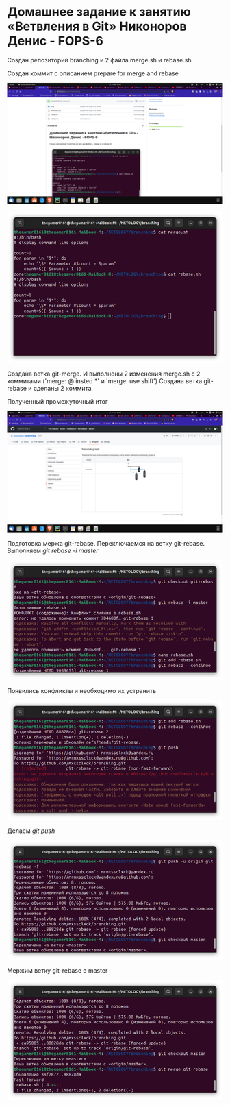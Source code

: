 # Домашнее задание к занятию «Ветвления в Git» Никоноров Денис - FOPS-6

Создан репозиторий branching и 2 файла merge.sh и rebase.sh

Создан коммит с описанием prepare for merge and rebase

![alt text](img/2.png)

![alt text](img/1.png)

Создана ветка git-merge. И выполнены 2 изменения merge.sh с 2 коммитами ('merge: @ insted *' и 'merge: use shift')
Создана ветка git-rebase и сделаны 2 коммита 

Полученный промежуточный итог

![alt text](img/3.png)

Подготовка мержа git-rebase. Переключаемся на ветку git-rebase. Выполняем  *git rebase -i master*

![alt text](img/4.png)

Появились конфликты и необходимо их устранить

![alt text](img/5.png)

Делаем *git push*

![alt text](img/6.png)

Мержим ветку git-rebase в master

![alt text](img/7.png)
